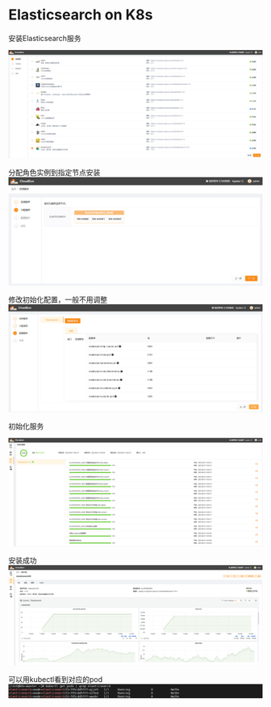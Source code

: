 # Elasticsearch on  K8s
安装Elasticsearch服务

![图片.png](../images/elasticsearch-1.png)

分配角色实例到指定节点安装
![图片.png](../images/elasticsearch-2.png)

修改初始化配置，一般不用调整
![图片.png](../images/elasticsearch-3.png)

初始化服务

![图片.png](../images/elasticsearch-4.png)

安装成功
![图片.png](../images/elasticsearch-5.png)

可以用kubectl看到对应的pod
![图片.png](../images/elasticsearch-6.png)
